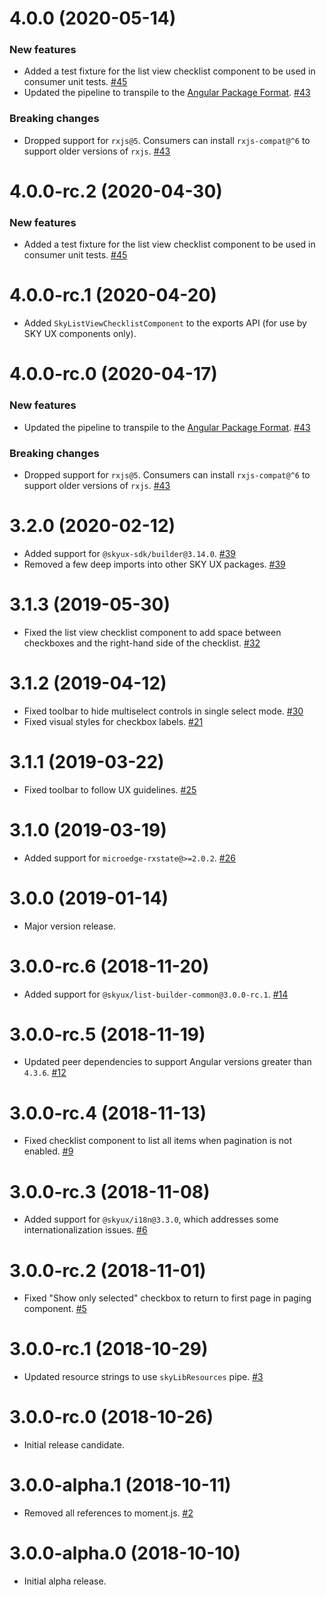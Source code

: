 # 4.0.0 (2020-05-14)

### New features

- Added a test fixture for the list view checklist component to be used in consumer unit tests. [#45](https://github.com/blackbaud/skyux-list-builder-view-checklist/pull/45)
- Updated the pipeline to transpile to the [Angular Package Format](https://docs.google.com/document/d/1CZC2rcpxffTDfRDs6p1cfbmKNLA6x5O-NtkJglDaBVs/preview). [#43](https://github.com/blackbaud/skyux-list-builder-view-checklist/pull/43)

### Breaking changes

- Dropped support for `rxjs@5`. Consumers can install `rxjs-compat@^6` to support older versions of `rxjs`. [#43](https://github.com/blackbaud/skyux-list-builder-view-checklist/pull/43)

# 4.0.0-rc.2 (2020-04-30)

### New features

- Added a test fixture for the list view checklist component to be used in consumer unit tests. [#45](https://github.com/blackbaud/skyux-list-builder-view-checklist/pull/45)

# 4.0.0-rc.1 (2020-04-20)

- Added `SkyListViewChecklistComponent` to the exports API (for use by SKY UX components only).

# 4.0.0-rc.0 (2020-04-17)

### New features

- Updated the pipeline to transpile to the [Angular Package Format](https://docs.google.com/document/d/1CZC2rcpxffTDfRDs6p1cfbmKNLA6x5O-NtkJglDaBVs/preview). [#43](https://github.com/blackbaud/skyux-list-builder-view-checklist/pull/43)

### Breaking changes

- Dropped support for `rxjs@5`. Consumers can install `rxjs-compat@^6` to support older versions of `rxjs`. [#43](https://github.com/blackbaud/skyux-list-builder-view-checklist/pull/43)

# 3.2.0 (2020-02-12)

- Added support for `@skyux-sdk/builder@3.14.0`. [#39](https://github.com/blackbaud/skyux-list-builder-view-checklist/pull/39)
- Removed a few deep imports into other SKY UX packages. [#39](https://github.com/blackbaud/skyux-list-builder-view-checklist/pull/39)

# 3.1.3 (2019-05-30)

- Fixed the list view checklist component to add space between checkboxes and the right-hand side of the checklist. [#32](https://github.com/blackbaud/skyux-list-builder-view-checklist/pull/32)

# 3.1.2 (2019-04-12)

- Fixed toolbar to hide multiselect controls in single select mode. [#30](https://github.com/blackbaud/skyux-list-builder-view-checklist/pull/30)
- Fixed visual styles for checkbox labels. [#21](https://github.com/blackbaud/skyux-list-builder-view-checklist/pull/21)

# 3.1.1 (2019-03-22)

- Fixed toolbar to follow UX guidelines. [#25](https://github.com/blackbaud/skyux-list-builder-view-checklist/pull/25)

# 3.1.0 (2019-03-19)

- Added support for `microedge-rxstate@>=2.0.2`. [#26](https://github.com/blackbaud/skyux-list-builder-view-checklist/pull/26)

# 3.0.0 (2019-01-14)

- Major version release.

# 3.0.0-rc.6 (2018-11-20)

- Added support for `@skyux/list-builder-common@3.0.0-rc.1`. [#14](https://github.com/blackbaud/skyux-list-builder-view-checklist/pull/14)

# 3.0.0-rc.5 (2018-11-19)

- Updated peer dependencies to support Angular versions greater than `4.3.6`. [#12](https://github.com/blackbaud/skyux-list-builder-view-checklist/pull/12)

# 3.0.0-rc.4 (2018-11-13)

- Fixed checklist component to list all items when pagination is not enabled. [#9](https://github.com/blackbaud/skyux-list-builder-view-checklist/pull/9)

# 3.0.0-rc.3 (2018-11-08)

- Added support for `@skyux/i18n@3.3.0`, which addresses some internationalization issues. [#6](https://github.com/blackbaud/skyux-list-builder-view-checklist/pull/6)

# 3.0.0-rc.2 (2018-11-01)

- Fixed "Show only selected" checkbox to return to first page in paging component. [#5](https://github.com/blackbaud/skyux-list-builder-view-checklist/pull/5)

# 3.0.0-rc.1 (2018-10-29)

- Updated resource strings to use `skyLibResources` pipe. [#3](https://github.com/blackbaud/skyux-list-builder-view-checklist/pull/3)

# 3.0.0-rc.0 (2018-10-26)

- Initial release candidate.

# 3.0.0-alpha.1 (2018-10-11)

- Removed all references to moment.js. [#2](https://github.com/blackbaud/skyux-list-builder-view-checklist/pull/2)

# 3.0.0-alpha.0 (2018-10-10)

- Initial alpha release.

